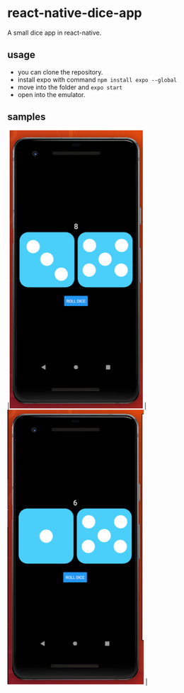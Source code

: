 # react-native-dice-app
A small dice app in react-native.

## usage
- you can clone the repository. 
- install expo with command `npm install expo --global`
- move into the folder and `expo start`
- open into the emulator. 

## samples
|![alt text center](https://github.com/mayuraitavadekar/react-native-dice-app/blob/master/first.png "Logo Title Text 1")
|![alt text center](https://github.com/mayuraitavadekar/react-native-dice-app/blob/master/second.png "Logo Title Text 1")
|
